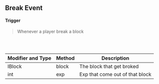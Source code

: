 ## Break Event


#### Trigger
> Whenever a player break a block
<br>
<br>



Modifier and Type | Method | Description
------- | ------------- | -------------------------------------------------------------
IBlock | block | The block that get broked
int | exp | Exp that come out of that block
